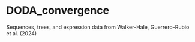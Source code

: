# DODA_convergence
Sequences, trees, and expression data from Walker-Hale, Guerrero-Rubio et al. (2024)
